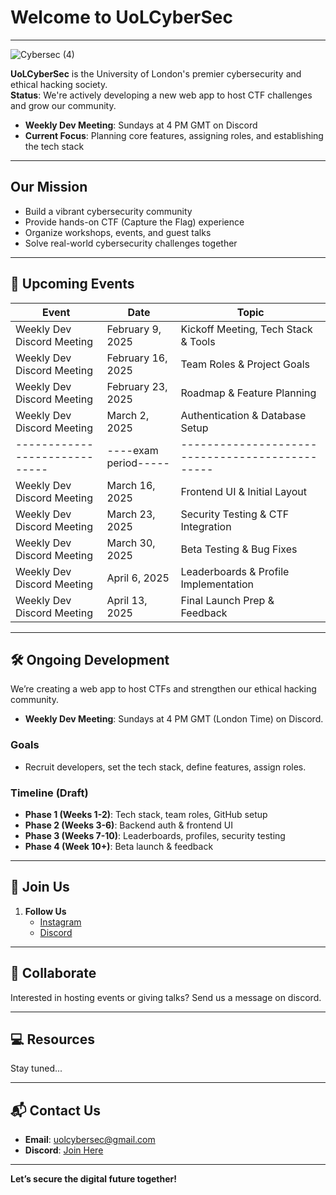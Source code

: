 # Welcome to UoLCyberSec 
---
![Cybersec (4)](https://github.com/user-attachments/assets/05c99edc-ecc8-465b-aaf3-23b51a4b969f)

**UoLCyberSec** is the University of London's premier cybersecurity and ethical hacking society.  
**Status**: We're actively developing a new web app to host CTF challenges and grow our community.  

- **Weekly Dev Meeting**: Sundays at 4 PM GMT on Discord  
- **Current Focus**: Planning core features, assigning roles, and establishing the tech stack  

---

## Our Mission
- Build a vibrant cybersecurity community  
- Provide hands-on CTF (Capture the Flag) experience  
- Organize workshops, events, and guest talks  
- Solve real-world cybersecurity challenges together  

---

## 📅 Upcoming Events

| **Event**                   | **Date**           | **Topic**                                     |
|-----------------------------|--------------------|-----------------------------------------------|
| Weekly Dev Discord Meeting  | February 9, 2025   | Kickoff Meeting, Tech Stack & Tools           |
| Weekly Dev Discord Meeting  | February 16, 2025  | Team Roles & Project Goals                    |
| Weekly Dev Discord Meeting  | February 23, 2025  | Roadmap & Feature Planning                    |
| Weekly Dev Discord Meeting  | March 2, 2025      | Authentication & Database Setup               |
|-----------------------------|----exam period-----|-----------------------------------------------|
| Weekly Dev Discord Meeting  | March 16, 2025     | Frontend UI & Initial Layout                  |
| Weekly Dev Discord Meeting  | March 23, 2025     | Security Testing & CTF Integration            |
| Weekly Dev Discord Meeting  | March 30, 2025     | Beta Testing & Bug Fixes                      |
| Weekly Dev Discord Meeting  | April 6, 2025      | Leaderboards & Profile Implementation         |
| Weekly Dev Discord Meeting  | April 13, 2025     | Final Launch Prep & Feedback                  |


---

## 🛠 Ongoing Development
We’re creating a web app to host CTFs and strengthen our ethical hacking community.  
- **Weekly Dev Meeting**: Sundays at 4 PM GMT (London Time) on Discord.  

### Goals
- Recruit developers, set the tech stack, define features, assign roles.  

### Timeline (Draft)
- **Phase 1 (Weeks 1-2)**: Tech stack, team roles, GitHub setup  
- **Phase 2 (Weeks 3-6)**: Backend auth & frontend UI  
- **Phase 3 (Weeks 7-10)**: Leaderboards, profiles, security testing  
- **Phase 4 (Week 10+)**: Beta launch & feedback  

---

## 👾 Join Us
1. **Follow Us**  
   - [Instagram](https://instagram.com/uolcybersec)  
   - [Discord](https://discord.gg/5MjSsbxEe8)

---

## 🤝 Collaborate
Interested in hosting events or giving talks? Send us a message on discord.

---

## 💻 Resources
Stay tuned...

---

## 📬 Contact Us
- **Email**: [uolcybersec@gmail.com](mailto:uolcybersec@gmail.com)  
- **Discord**: [Join Here](https://discord.gg/5MjSsbxEe8)

---

**Let’s secure the digital future together!**  

